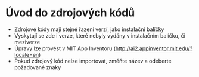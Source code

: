 # Úvod do zdrojových kódů
- Zdrojové kódy mají stejné řazení verzí, jako instalační balíčky
- Vyskytují se zde i verze, které nebyly vydány v instalačním balíčku, či meziverze
- Úpravy lze provést v MIT App Inventoru (http://ai2.appinventor.mit.edu/?locale=en)
- Pokud zdrojový kód nelze importovat, změňte název a odeberte požadované znaky
